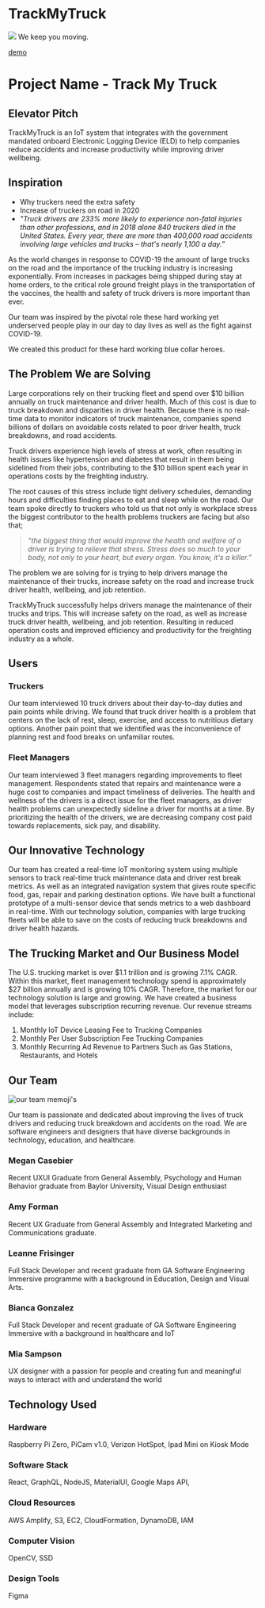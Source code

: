 # TrackMyTruck

<img src="https://upload.wikimedia.org/wikipedia/commons/2/2d/Toll_information_medium_truck_icon.svg">
We keep you moving.

[demo]("https://www.youtube.com/watch?v=C_1VTypYK5U")

# Project Name - Track My Truck 
## Elevator Pitch
TrackMyTruck is an IoT system that integrates with the government mandated onboard Electronic Logging Device (ELD) to help companies reduce accidents and increase productivity while improving driver wellbeing. 

## Inspiration
- Why truckers need the extra safety
- Increase of truckers on road in 2020
- *"Truck drivers are 233% more likely to experience non-fatal injuries than other professions, and in 2018 alone 840 truckers died in the United States.
Every year, there are more than 400,000 road accidents involving large vehicles and trucks – that's nearly 1,100 a day.*”

As the world changes in response to COVID-19 the amount of large trucks on the road and the importance of the trucking industry is increasing exponentially. From increases in packages being shipped during stay at home orders, to the critical role ground freight plays in the transportation of the vaccines, the health and safety of truck drivers is more important than ever.

Our team was inspired by the pivotal role these hard working yet underserved people play in our day to day lives as well as the fight against COVID-19.

We created this product for these hard working blue collar heroes.
## The Problem We are Solving
Large corporations rely on their trucking fleet and spend over $10 billion annually on truck maintenance and driver health. Much of this cost is due to truck breakdown and disparities in driver health. Because there is no real-time data to monitor indicators of truck maintenance, companies spend billions of dollars on avoidable costs related to poor driver health, truck breakdowns, and road accidents.

Truck drivers experience high levels of stress at work, often resulting in health issues like hypertension and diabetes that result in them being sidelined from their jobs, contributing to the $10 billion spent each year in operations costs by the freighting industry.

The root causes of this stress include tight delivery schedules, demanding hours and difficulties finding places to eat and sleep while on the road. Our team spoke directly to truckers who told us that not only is workplace stress the biggest contributor to the health problems truckers are facing but also that;

>*"the biggest thing that would improve the health and welfare of a driver is trying to relieve that stress. Stress does so much to your body, not only to your heart, but every organ. You know, it's a killer.”* 

The problem we are solving for is trying to help drivers manage the maintenance of their trucks, increase safety on the road and increase truck driver health, wellbeing, and job retention.

TrackMyTruck successfully helps drivers manage the maintenance of their trucks and trips. This will increase safety on the road, as well as increase truck driver health, wellbeing, and job retention. Resulting in reduced operation costs and improved efficiency and productivity for the freighting industry as a whole. 
## Users
### Truckers
Our team interviewed 10 truck drivers about their day-to-day duties and pain points while driving. We found that truck driver health is a problem that centers on the lack of rest, sleep, exercise, and access to nutritious dietary options. Another pain point that we identified was the inconvenience of planning rest and food breaks on unfamiliar routes.
### Fleet Managers
Our team interviewed 3 fleet managers regarding improvements to fleet management. Respondents stated that repairs and maintenance were a huge cost to companies and impact timeliness of deliveries. The health and wellness of the drivers is a direct issue for the fleet managers, as driver health problems can unexpectedly sideline a driver for months at a time. By prioritizing the health of the drivers, we are decreasing company cost paid towards replacements, sick pay, and disability.
## Our Innovative Technology
Our team has created a real-time IoT monitoring system using multiple sensors to track real-time truck maintenance data and driver rest break metrics. As well as an integrated navigation system that gives route specific food, gas, repair and parking destination options. We have built a functional prototype of a multi-sensor device that sends metrics to a web dashboard in real-time. With our technology solution, companies with large trucking fleets will be able to save on the costs of reducing truck breakdowns and driver health hazards.
## The Trucking Market and Our Business Model
The U.S. trucking market is over $1.1 trillion and is growing 7.1% CAGR. Within this market, fleet management technology spend is approximately $27 billion annually and is growing 10% CAGR. Therefore, the market for our technology solution is large and growing.
We have created a business model that leverages subscription recurring revenue.
Our revenue streams include:
1. Monthly IoT Device Leasing Fee to Trucking Companies
2. Monthly Per User Subscription Fee Trucking Companies
3. Monthly Recurring Ad Revenue to Partners Such as Gas Stations, Restaurants, and Hotels
## Our Team
![our team memoji's](https://i.imgur.com/BZFzgOL.jpg)


Our team is passionate and dedicated about improving the lives of truck drivers and reducing truck breakdown and accidents on the road. We are software engineers and designers that have diverse backgrounds in technology, education, and healthcare.
### Megan Casebier
Recent UXUI Graduate from General Assembly, Psychology and Human Behavior graduate from Baylor University, Visual Design enthusiast 
### Amy Forman
Recent UX Graduate from General Assembly and Integrated Marketing and Communications graduate.
### Leanne Frisinger
Full Stack Developer and recent graduate from GA Software Engineering Immersive programme with a background in Education, Design and Visual Arts.
### Bianca Gonzalez
Full Stack Developer and recent graduate of GA Software Engineering Immersive with a background in healthcare and IoT
### Mia Sampson
UX designer with a passion for people and creating fun and meaningful ways to interact with and understand the world
 
 
## Technology Used
### Hardware
Raspberry Pi Zero, PiCam v1.0, Verizon HotSpot, Ipad Mini on Kiosk Mode
### Software Stack
React, GraphQL, NodeJS, MaterialUI, Google Maps API,
### Cloud Resources
AWS Amplify, S3, EC2, CloudFormation, DynamoDB, IAM
### Computer Vision
OpenCV, SSD
### Design Tools
Figma
